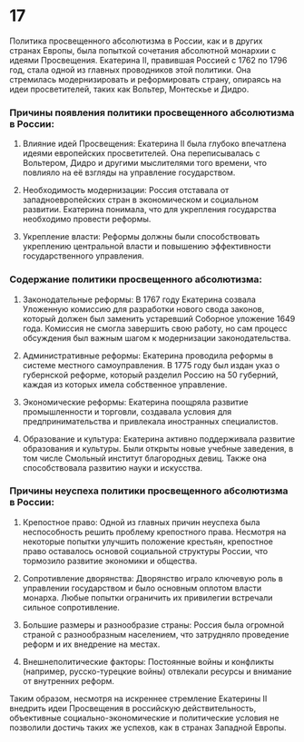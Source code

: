 # 17

Политика просвещенного абсолютизма в России, как и в других странах Европы, была попыткой сочетания абсолютной монархии с идеями Просвещения. Екатерина II, правившая Россией с 1762 по 1796 год, стала одной из главных проводников этой политики. Она стремилась модернизировать и реформировать страну, опираясь на идеи просветителей, таких как Вольтер, Монтескье и Дидро.

### Причины появления политики просвещенного абсолютизма в России:

1. Влияние идей Просвещения: Екатерина II была глубоко впечатлена идеями европейских просветителей. Она переписывалась с Вольтером, Дидро и другими мыслителями того времени, что повлияло на её взгляды на управление государством.

2. Необходимость модернизации: Россия отставала от западноевропейских стран в экономическом и социальном развитии. Екатерина понимала, что для укрепления государства необходимо провести реформы.

3. Укрепление власти: Реформы должны были способствовать укреплению центральной власти и повышению эффективности государственного управления.

### Содержание политики просвещенного абсолютизма:

1. Законодательные реформы: В 1767 году Екатерина созвала Уложенную комиссию для разработки нового свода законов, который должен был заменить устаревший Соборное уложение 1649 года. Комиссия не смогла завершить свою работу, но сам процесс обсуждения был важным шагом к модернизации законодательства.

2. Административные реформы: Екатерина проводила реформы в системе местного самоуправления. В 1775 году был издан указ о губернской реформе, который разделил Россию на 50 губерний, каждая из которых имела собственное управление.

3. Экономические реформы: Екатерина поощряла развитие промышленности и торговли, создавала условия для предпринимательства и привлекала иностранных специалистов.

4. Образование и культура: Екатерина активно поддерживала развитие образования и культуры. Были открыты новые учебные заведения, в том числе Смольный институт благородных девиц. Также она способствовала развитию науки и искусства.

### Причины неуспеха политики просвещенного абсолютизма в России:

1. Крепостное право: Одной из главных причин неуспеха была неспособность решить проблему крепостного права. Несмотря на некоторые попытки улучшить положение крестьян, крепостное право оставалось основой социальной структуры России, что тормозило развитие экономики и общества.

2. Сопротивление дворянства: Дворянство играло ключевую роль в управлении государством и было основным оплотом власти монарха. Любые попытки ограничить их привилегии встречали сильное сопротивление.

3. Большие размеры и разнообразие страны: Россия была огромной страной с разнообразным населением, что затрудняло проведение реформ и их внедрение на местах.

4. Внешнеполитические факторы: Постоянные войны и конфликты (например, русско-турецкие войны) отвлекали ресурсы и внимание от внутренних реформ.

Таким образом, несмотря на искреннее стремление Екатерины II внедрить идеи Просвещения в российскую действительность, объективные социально-экономические и политические условия не позволили достичь таких же успехов, как в странах Западной Европы.

